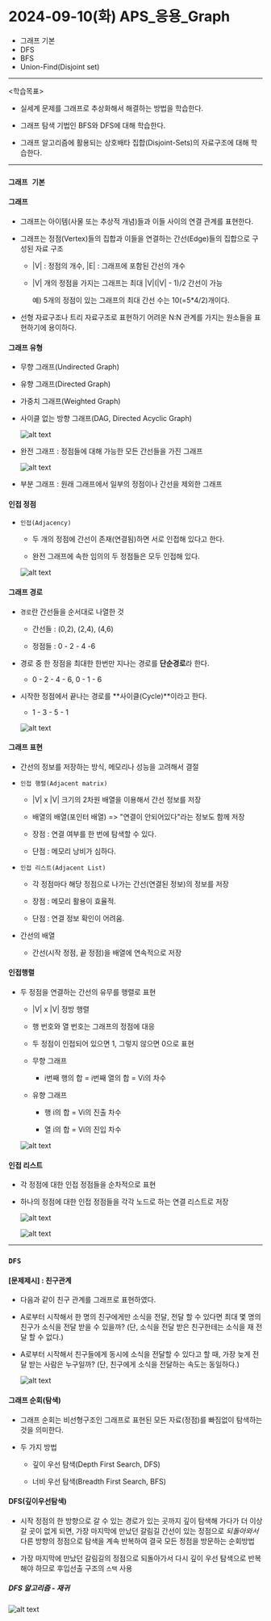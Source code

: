 # 2024-09-10(화) APS_응용_Graph

- 그래프 기본
- DFS
- BFS
- Union-Find(Disjoint set)

---

<학습목표>

- 실세계 문제를 그래프로 추상화해서 해결하는 방법을 학습한다.

- 그래프 탐색 기법인 BFS와 DFS에 대해 학습한다.

- 그래프 알고리즘에 활용되는 상호배타 집합(Disjoint-Sets)의 자료구조에 대해 학습한다.


---

### `그래프 기본`

#### 그래프

- 그래프는 아이템(사물 또는 추상적 개념)들과 이들 사이의 연결 관계를 표현한다.

- 그래프는 정점(Vertex)들의 집합과 이들을 연결하는 간선(Edge)들의 집합으로 구성된 자료 구조

    - |V| : 정점의 개수, |E| : 그래프에 포함된 간선의 개수
    
    - |V| 개의 정점을 가지는 그래프는 최대 |V|(|V| - 1)/2 간선이 가능

        예) 5개의 정점이 있는 그래프의 최대 간선 수는 10(=5*4/2)개이다.

- 선형 자료구조나 트리 자료구조로 표현하기 어려운 N:N 관계를 가지는 원소들을 표현하기에 용이하다.

#### 그래프 유형

- 무향 그래프(Undirected Graph)

- 유향 그래프(Directed Graph)

- 가중치 그래프(Weighted Graph)

- 사이클 없는 방향 그래프(DAG, Directed Acyclic Graph)

    ![alt text](images/image_0.png)

- 완전 그래프 : 정점들에 대해 가능한 모든 간선들을 가진 그래프

    ![alt text](images/image_1.png)

- 부분 그래프 : 원래 그래프에서 일부의 정점이나 간선을 제외한 그래프


#### 인접 정점

- `인접(Adjacency)`

    - 두 개의 정점에 간선이 존재(연결됨)하면 서로 인접해 있다고 한다.

    - 완전 그래프에 속한 임의의 두 정점들은 모두 인접해 있다.

    ![alt text](imageS/image_2.png)


#### 그래프 경로

- `경로`란 간선들을 순서대로 나열한 것

    - 간선들 : (0,2), (2,4), (4,6)

    - 정점들 : 0 - 2 - 4 -6

- 경로 중 한 정점을 최대한 한번만 지나는 경로를 **단순경로**라 한다.

    - 0 - 2 - 4 - 6, 0 - 1 - 6

- 시작한 정점에서 끝나는 경로를 **사이클(Cycle)**이라고 한다.

    - 1 - 3 - 5 - 1

    ![alt text](images/image_3.png)

#### 그래프 표현

- 간선의 정보를 저장하는 방식, 메모리나 성능을 고려해서 결절

- `인접 행렬(Adjacent matrix)`

    - |V| x |V| 크기의 2차원 배열을 이용해서 간선 정보를 저장

    - 배열의 배열(포인터 배열) => "연결이 안되어있다"라는 정보도 함께 저장

    - 장점 : 연결 여부를 한 번에 탐색할 수 있다.
    - 단점 : 메모리 낭비가 심하다.

- `인접 리스트(Adjacent List)`

    - 각 정점마다 해당 정점으로 나가는 간선(연결된 정보)의 정보를 저장

    - 장점 : 메모리 활용이 효율적.
    - 단점 : 연결 정보 확인이 어려움.

- 간선의 배열

    - 간선(시작 정점, 끝 정점)을 배열에 연속적으로 저장

#### 인접행렬

- 두 정점을 연결하는 간선의 유무를 행렬로 표현

    - |V| x |V| 정방 행렬

    - 행 번호와 열 번호는 그래프의 정점에 대응

    - 두 정점이 인접되어 있으면 1, 그렇지 않으면 0으로 표현

    - 무향 그래프
        - i번째 행의 합 = i번째 열의 합 = Vi의 차수

    - 유향 그래프

        - 행 i의 합 = Vi의 진출 차수

        - 열 i의 합 = Vi의 진입 차수

    
    ![alt text](images/image_4.png)


#### 인접 리스트

- 각 정점에 대한 인접 정점들을 순차적으로 표현

- 하나의 정점에 대한 인접 정점들을 각각 노드로 하는 연결 리스트로 저장


    ![alt text](images/image_5.png)


    ![alt text](images/image_6.png)

---

### `DFS`


#### [문제제시] : 친구관계

- 다음과 같이 친구 관계를 그래프로 표현하였다.

- A로부터 시작해서 한 명의 친구에게만 소식을 전달, 전달 할 수 있다면 최대 몇 명의 친구가 소식을 전달 받을 수 있을까? (단, 소식을 전달 받은 친구한테는 소식을 재 전달 할 수 없다.)

- A로부터 시작해서 친구들에게 동시에 소식을 전달할 수 있다고 할 때, 가장 늦게 전달 받는 사람은 누구일까? (단, 친구에게 소식을 전달하는 속도는 동일하다.)

    ![alt text](images/image_7.png)


#### 그래프 순회(탐색)

- 그래프 순회는 비선형구조인 그래프로 표현된 모든 자료(정점)를 빠짐없이 탐색하는 것을 의미한다.

- 두 가지 방법

    - 깊이 우선 탐색(Depth First Search, DFS)

    - 너비 우선 탐색(Breadth First Search, BFS)


#### DFS(깊이우선탐색)

- 시작 정점의 한 방향으로 갈 수 있는 경로가 있는 곳까지 깊이 탐색해 가다가 더 이상 갈 곳이 없게 되면, 가장 마지막에 만났던 갈림길 간선이 있는 정점으로 *되돌아와서* 다른 방향의 정점으로 탐색을 계속 반복하여 결국 모든 정점을 방문하는 순회방법

- 가장 마지막에 만났던 갈림길의 정점으로 되돌아가서 다시 깊이 우선 탐색으로 반복해야 하므로 후입선출 구조의 `스택` 사용


##### DFS 알고리즘 - 재귀

![alt text](images/image_8.png)